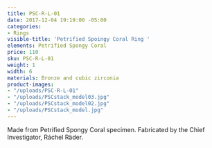 ```yaml
---
title: PSC-R-L-01
date: 2017-12-04 19:19:00 -05:00
categories:
- Rings
visible-title: 'Petrified Spoingy Coral Ring '
elements: Petrified Spongy Coral
price: 110
sku: PSC-R-L-01
weight: 1
width: 6
materials: Bronze and cubic zirconia
product-images:
- "/uploads/PSC-R-L-01"
- "/uploads/PSCstack_model03.jpg"
- "/uploads/PSCstack_model02.jpg"
- "/uploads/PSCstack_model.jpg"
---
```


Made from Petrified Spongy Coral specimen. Fabricated by the Chief Investigator, Ráchel Räder.